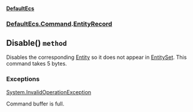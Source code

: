 #### [DefaultEcs](./DefaultEcs.md 'DefaultEcs')
### [DefaultEcs.Command](./DefaultEcs.md#DefaultEcs-Command 'DefaultEcs.Command').[EntityRecord](./DefaultEcs-Command-EntityRecord.md 'DefaultEcs.Command.EntityRecord')
## Disable() `method`
Disables the corresponding [Entity](./DefaultEcs-Entity.md 'DefaultEcs.Entity') so it does not appear in [EntitySet](./DefaultEcs-EntitySet.md 'DefaultEcs.EntitySet').
This command takes 5 bytes.
### Exceptions

[System.InvalidOperationException](https://docs.microsoft.com/en-us/dotnet/api/System.InvalidOperationException 'System.InvalidOperationException')

Command buffer is full.

